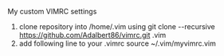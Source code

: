 My custom VIMRC settings

1. clone repository into /home/.vim using git clone --recursive https://github.com/Adalbert86/vimrc.git .vim
2. add following line to your .vimrc
	source ~/.vim/myvimrc.vim

